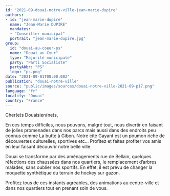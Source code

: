 ```yaml
---
id: "2021-09-douai-notre-ville-jean-marie-dupire"
authors:
- id: "jean-marie-dupire"
  name: "Jean-Marie DUPIRE"
  mandates: 
  - "Conseiller municipal"
  portrait: "jean-marie-dupire.jpg"
group:
  id: "douai-au-coeur-ps"
  name: "Douai au Cœur"
  type: "Majorité municipale"
  party: "Parti Socialiste"
  partyAbbr: "PS"
  logo: "ps.png"
date: "2021-09-01T00:00:00Z"
publication: "douai-notre-ville"
source: "public/images/sources/douai-notre-ville-2021-09-p17.png"
language: "fr"
locality: "Douai"
country: "France"
---
```


Cher(e)s Douaisien(ne)s,

En ces temps difficiles, nous pouvons, malgré tout, nous divertir en faisant de jolies promenades dans nos parcs mais aussi dans des endroits peu connus comme La butte à Gibon. Notre cité Gayant est un poumon riche de découvertes culturelles, sportives etc… Profitez et faites profiter vos amis en leur faisant découvrir notre belle ville.

Douai se transforme par des aménagements rue de Bellain, quelques réfections des chaussées dans nos quartiers, le remplacement d’arbres malades, sans oublier nos sportifs. En effet, il est prévu de changer la moquette synthétique du terrain de hockey sur gazon.

Profitez tous de ces instants agréables, des animations au centre-ville et dans nos quartiers tout en prenant soin de vous.
